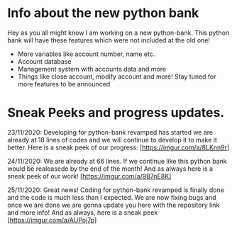 # Info about the new python bank
Hey as you all might know I am working on a new python-bank. This python bank will have these features which were not included at the old one!
- More variables like account number, name etc.
- Account database
- Management system with accounts data and more
- Things like close account, modify account and more!
Stay tuned for more features to be announced
# Sneak Peeks and progress updates.
23/11/2020: Developing for python-bank revamped has started we are already at 18 lines of codes and we will continue to develop it to make it better. Here is a sneak peek of our progress:
[https://imgur.com/a/8LKnn9r]

24/11/2020: We are already at 66 lines. If we continue like this python bank would be realeasede by the end of the month! And as always here is a sneak peek of our work! [https://imgur.com/a/9B7nE8K]

25/11/2020: Great news! Coding for python-bank revamped is finally done and the code is much less than I expected. We are now fixing bugs and once we are done we are gonna update you here with the repository link and more info! And as always, here is a sneak peek [https://imgur.com/a/AUPoj7p]
